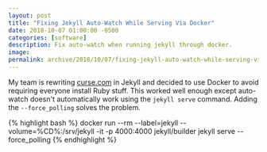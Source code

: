 ```yaml
---
layout: post
title: "Fixing Jekyll Auto-Watch While Serving Via Docker"
date: 2018-10-07 01:00:00 -0500
categories: [software]
description: Fix auto-watch when running jekyll through docker.
image: 
permalink: archive/2018/10/07/fixing-jekyll-auto-watch-while-serving-via-docker
---
```


My team is rewriting [curse.com](https://www.curse.com) in Jekyll and decided to use Docker to avoid requiring everyone install Ruby stuff. This worked well enough except auto-watch doesn't automatically work using the `jekyll serve` command. Adding the `--force_polling` solves the problem.

{% highlight bash %}
docker run --rm --label=jekyll --volume=%CD%:/srv/jekyll -it -p 4000:4000 jekyll/builder jekyll serve --force_polling
{% endhighlight %}
